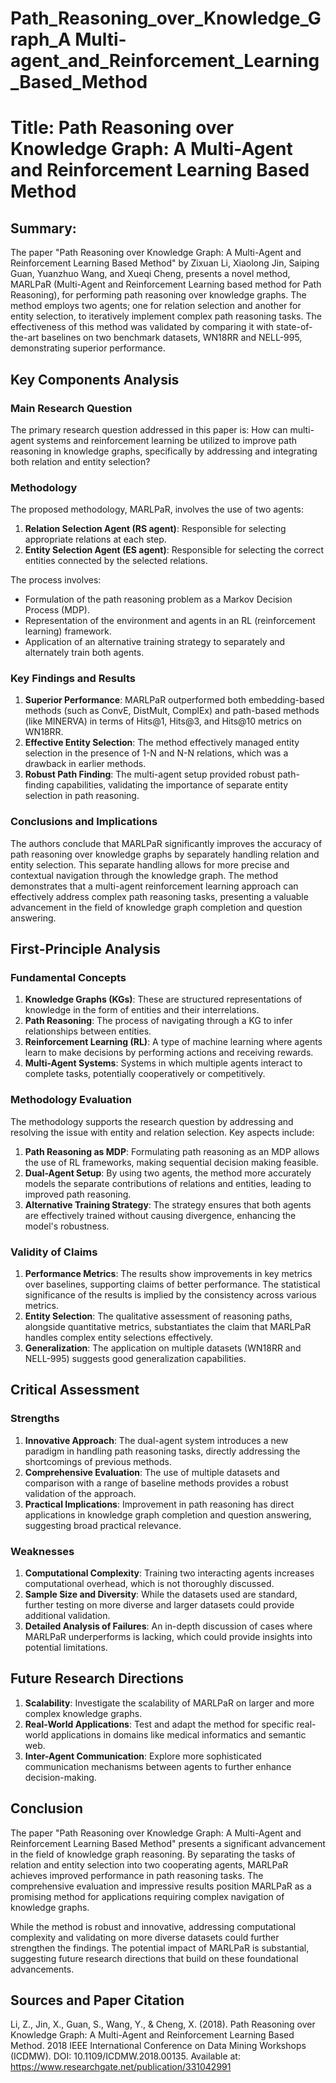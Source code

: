 # Path_Reasoning_over_Knowledge_Graph_A Multi-agent_and_Reinforcement_Learning_Based_Method

# Title: Path Reasoning over Knowledge Graph: A Multi-Agent and Reinforcement Learning Based Method

## Summary:
The paper "Path Reasoning over Knowledge Graph: A Multi-Agent and Reinforcement Learning Based Method" by Zixuan Li, Xiaolong Jin, Saiping Guan, Yuanzhuo Wang, and Xueqi Cheng, presents a novel method, MARLPaR (Multi-Agent and Reinforcement Learning based method for Path Reasoning), for performing path reasoning over knowledge graphs. The method employs two agents; one for relation selection and another for entity selection, to iteratively implement complex path reasoning tasks. The effectiveness of this method was validated by comparing it with state-of-the-art baselines on two benchmark datasets, WN18RR and NELL-995, demonstrating superior performance.

## Key Components Analysis

### Main Research Question

The primary research question addressed in this paper is: How can multi-agent systems and reinforcement learning be utilized to improve path reasoning in knowledge graphs, specifically by addressing and integrating both relation and entity selection?

### Methodology

The proposed methodology, MARLPaR, involves the use of two agents:
1. **Relation Selection Agent (RS agent)**: Responsible for selecting appropriate relations at each step.
2. **Entity Selection Agent (ES agent)**: Responsible for selecting the correct entities connected by the selected relations.

The process involves:
- Formulation of the path reasoning problem as a Markov Decision Process (MDP).
- Representation of the environment and agents in an RL (reinforcement learning) framework.
- Application of an alternative training strategy to separately and alternately train both agents.

### Key Findings and Results

1. **Superior Performance**: MARLPaR outperformed both embedding-based methods (such as ConvE, DistMult, ComplEx) and path-based methods (like MINERVA) in terms of Hits@1, Hits@3, and Hits@10 metrics on WN18RR.
2. **Effective Entity Selection**: The method effectively managed entity selection in the presence of 1-N and N-N relations, which was a drawback in earlier methods.
3. **Robust Path Finding**: The multi-agent setup provided robust path-finding capabilities, validating the importance of separate entity selection in path reasoning.

### Conclusions and Implications

The authors conclude that MARLPaR significantly improves the accuracy of path reasoning over knowledge graphs by separately handling relation and entity selection. This separate handling allows for more precise and contextual navigation through the knowledge graph. The method demonstrates that a multi-agent reinforcement learning approach can effectively address complex path reasoning tasks, presenting a valuable advancement in the field of knowledge graph completion and question answering.

## First-Principle Analysis

### Fundamental Concepts

1. **Knowledge Graphs (KGs)**: These are structured representations of knowledge in the form of entities and their interrelations.
2. **Path Reasoning**: The process of navigating through a KG to infer relationships between entities.
3. **Reinforcement Learning (RL)**: A type of machine learning where agents learn to make decisions by performing actions and receiving rewards.
4. **Multi-Agent Systems**: Systems in which multiple agents interact to complete tasks, potentially cooperatively or competitively.

### Methodology Evaluation

The methodology supports the research question by addressing and resolving the issue with entity and relation selection. Key aspects include:
1. **Path Reasoning as MDP**: Formulating path reasoning as an MDP allows the use of RL frameworks, making sequential decision making feasible.
2. **Dual-Agent Setup**: By using two agents, the method more accurately models the separate contributions of relations and entities, leading to improved path reasoning.
3. **Alternative Training Strategy**: The strategy ensures that both agents are effectively trained without causing divergence, enhancing the model's robustness.

### Validity of Claims

1. **Performance Metrics**: The results show improvements in key metrics over baselines, supporting claims of better performance. The statistical significance of the results is implied by the consistency across various metrics.
2. **Entity Selection**: The qualitative assessment of reasoning paths, alongside quantitative metrics, substantiates the claim that MARLPaR handles complex entity selections effectively.
3. **Generalization**: The application on multiple datasets (WN18RR and NELL-995) suggests good generalization capabilities.

## Critical Assessment

### Strengths

1. **Innovative Approach**: The dual-agent system introduces a new paradigm in handling path reasoning tasks, directly addressing the shortcomings of previous methods.
2. **Comprehensive Evaluation**: The use of multiple datasets and comparison with a range of baseline methods provides a robust validation of the approach.
3. **Practical Implications**: Improvement in path reasoning has direct applications in knowledge graph completion and question answering, suggesting broad practical relevance.

### Weaknesses

1. **Computational Complexity**: Training two interacting agents increases computational overhead, which is not thoroughly discussed.
2. **Sample Size and Diversity**: While the datasets used are standard, further testing on more diverse and larger datasets could provide additional validation.
3. **Detailed Analysis of Failures**: An in-depth discussion of cases where MARLPaR underperforms is lacking, which could provide insights into potential limitations.

## Future Research Directions

1. **Scalability**: Investigate the scalability of MARLPaR on larger and more complex knowledge graphs.
2. **Real-World Applications**: Test and adapt the method for specific real-world applications in domains like medical informatics and semantic web.
3. **Inter-Agent Communication**: Explore more sophisticated communication mechanisms between agents to further enhance decision-making.

## Conclusion

The paper "Path Reasoning over Knowledge Graph: A Multi-Agent and Reinforcement Learning Based Method" presents a significant advancement in the field of knowledge graph reasoning. By separating the tasks of relation and entity selection into two cooperating agents, MARLPaR achieves improved performance in path reasoning tasks. The comprehensive evaluation and impressive results position MARLPaR as a promising method for applications requiring complex navigation of knowledge graphs.

While the method is robust and innovative, addressing computational complexity and validating on more diverse datasets could further strengthen the findings. The potential impact of MARLPaR is substantial, suggesting future research directions that build on these foundational advancements.

## Sources and Paper Citation
Li, Z., Jin, X., Guan, S., Wang, Y., & Cheng, X. (2018). Path Reasoning over Knowledge Graph: A Multi-Agent and Reinforcement Learning Based Method. 2018 IEEE International Conference on Data Mining Workshops (ICDMW). DOI: 10.1109/ICDMW.2018.00135. Available at: https://www.researchgate.net/publication/331042991